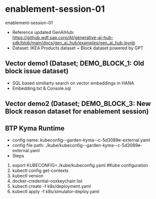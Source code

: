 # enablement-session-01
enablement-session-01
- Reference updated GenAIHub: https://github.wdf.sap.corp/AI/generative-ai-hub-sdk/blob/main/docs/gen_ai_hub/examples/gen_ai_hub.ipynb
- Dataset: IKEA Products dataset + Block dataset powered by GPT

## Vector demo1 (Dataset; DEMO_BLOCK_1: Old block issue dataset)
- SQL based similiarty search on vector embeddings in HANA 
- Embedding.txt & Console.sql 

## Vector demo2 (Dataset; DEMO_BLOCK_3: New Block reason dataset for enablement session)

## BTP Kyma Runtime 
- config name: kubeconfig--garden-kyma--c-5d3089e-external.yaml
- config file path: ./kube/kubeconfig--garden-kyma--c-5d3089e-external.yaml
- Steps
1. export KUBECONFIG=./kube/kubeconfig.yaml    #Kube configuration 
2. kubectl config get-contexts 
3. kubectl version
4. docker-credential-osxkeychain list
5. kubectl create -f k8s/deployment.yaml
6. kubectl apply -f k8s/simulator-deploy.yaml

